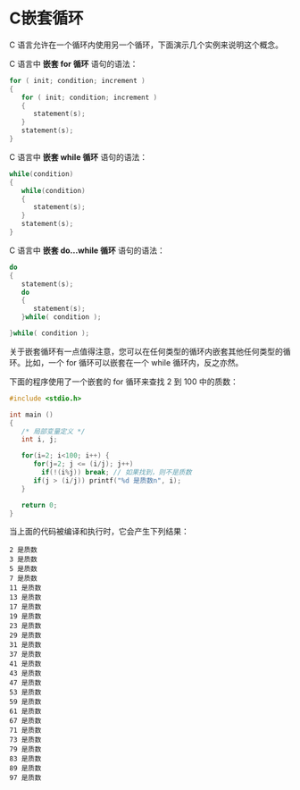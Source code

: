# C嵌套循环


C 语言允许在一个循环内使用另一个循环，下面演示几个实例来说明这个概念。

C 语言中 **嵌套 for 循环** 语句的语法：
```c
for ( init; condition; increment )
{
   for ( init; condition; increment )
   {
      statement(s);
   }
   statement(s);
}
```
C 语言中 **嵌套 while 循环** 语句的语法：
```c
while(condition)
{
   while(condition)
   {
      statement(s);
   }
   statement(s);
}
```
C 语言中 **嵌套 do...while 循环** 语句的语法：
```c
do
{
   statement(s);
   do
   {
      statement(s);
   }while( condition );

}while( condition );
```
关于嵌套循环有一点值得注意，您可以在任何类型的循环内嵌套其他任何类型的循环。比如，一个 for 循环可以嵌套在一个 while 循环内，反之亦然。

下面的程序使用了一个嵌套的 for 循环来查找 2 到 100 中的质数：
```c
#include <stdio.h>

int main ()
{
   /* 局部变量定义 */
   int i, j;

   for(i=2; i<100; i++) {
      for(j=2; j <= (i/j); j++)
        if(!(i%j)) break; // 如果找到，则不是质数
      if(j > (i/j)) printf("%d 是质数n", i);
   }

   return 0;
}
```
当上面的代码被编译和执行时，它会产生下列结果：
```
2 是质数
3 是质数
5 是质数
7 是质数
11 是质数
13 是质数
17 是质数
19 是质数
23 是质数
29 是质数
31 是质数
37 是质数
41 是质数
43 是质数
47 是质数
53 是质数
59 是质数
61 是质数
67 是质数
71 是质数
73 是质数
79 是质数
83 是质数
89 是质数
97 是质数
```
